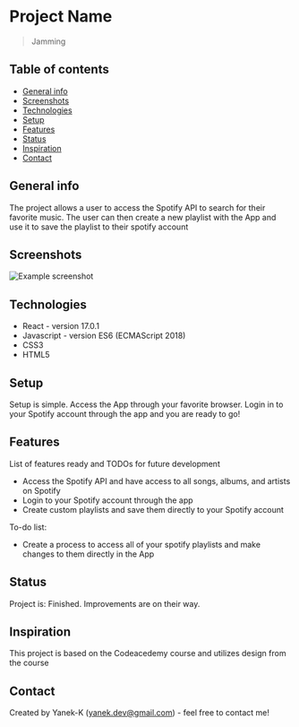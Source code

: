 # Project Name
> Jamming

## Table of contents
* [General info](#general-info)
* [Screenshots](#screenshots)
* [Technologies](#technologies)
* [Setup](#setup)
* [Features](#features)
* [Status](#status)
* [Inspiration](#inspiration)
* [Contact](#contact)

## General info
The project allows a user to access the Spotify API to search for their favorite music. The user can then create a new playlist with the App and use it to save the playlist to their spotify account

## Screenshots
![Example screenshot](./img/screenshot.png)

## Technologies
* React - version 17.0.1
* Javascript - version ES6 (ECMAScript 2018)
* CSS3 
* HTML5

## Setup
Setup is simple. Access the App through your favorite browser. Login in to your Spotify account through the app and you are ready to go!


## Features
List of features ready and TODOs for future development
* Access the Spotify API and have access to all songs, albums, and artists on Spotify
* Login to your Spotify account through the app
* Create custom playlists and save them directly to your Spotify account

To-do list:
* Create a process to access all of your spotify playlists and make changes to them directly in the App


## Status
Project is: Finished. Improvements are on their way.

## Inspiration
This project is based on the Codeacedemy course and utilizes design from the course

## Contact
Created by Yanek-K (yanek.dev@gmail.com) - feel free to contact me!
